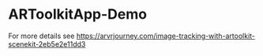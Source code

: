 # ARToolkitApp-Demo

For more details see
https://arvrjourney.com/image-tracking-with-artoolkit-scenekit-2eb5e2e11dd3
